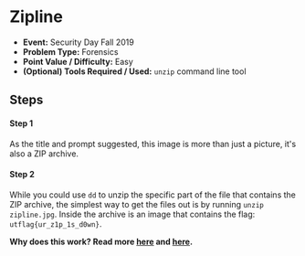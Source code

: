 # Zipline
* **Event:** Security Day Fall 2019
* **Problem Type:** Forensics
* **Point Value / Difficulty:** Easy
* **(Optional) Tools Required / Used:** `unzip` command line tool


## Steps​
#### Step 1
As the title and prompt suggested, this image is more than just a picture, it's also a ZIP archive.

#### Step 2
While you could use `dd` to unzip the specific part of the file that contains the ZIP archive, the simplest way to get the files out is by running `unzip zipline.jpg`. Inside the archive is an image that contains the flag: `utflag{ur_z1p_1s_d0wn}`.

**Why does this work? Read more [here](https://en.wikipedia.org/wiki/Gifar) and [here](https://www.howtogeek.com/119365/how-to-hide-zip-files-inside-a-picture-without-any-extra-software/).**
